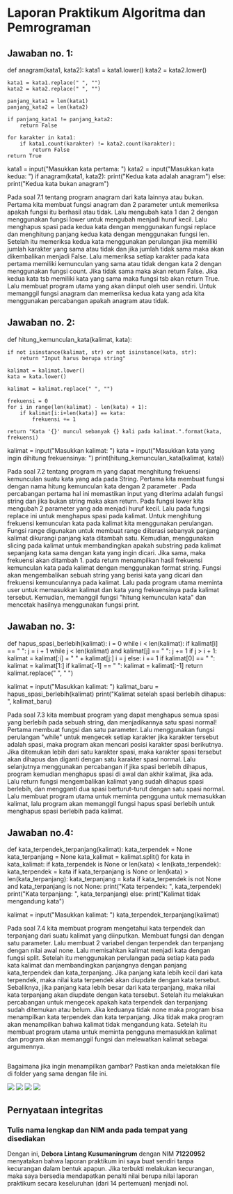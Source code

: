 # Laporan Praktikum Algoritma dan Pemrograman

## Jawaban no. 1:
def anagram(kata1, kata2):
    kata1 = kata1.lower()
    kata2 = kata2.lower()
 
    kata1 = kata1.replace(" ", "")
    kata2 = kata2.replace(" ", "")
   
    panjang_kata1 = len(kata1)
    panjang_kata2 = len(kata2)
   
    if panjang_kata1 != panjang_kata2:
        return False
   
    for karakter in kata1:
        if kata1.count(karakter) != kata2.count(karakter):
            return False
    return True

kata1 = input("Masukkan kata pertama: ")
kata2 = input("Masukkan kata kedua: ")
if anagram(kata1, kata2):
    print("Kedua kata adalah anagram")
else:
    print("Kedua kata bukan anagram")

Pada soal 7.1 tentang program anagram dari kata lainnya atau bukan. Pertama kita membuat fungsi anagram dan 2 parameter untuk memeriksa apakah fungsi itu berhasil atau tidak. Lalu mengubah kata 1 dan 2 dengan menggunakan fungsi lower untuk mengubah menjadi huruf kecil. Lalu menghapus spasi pada kedua kata dengan menggunakan fungsi replace dan menghitung panjang kedua kata dengan menggunakan fungsi len. Setelah itu memeriksa kedua kata menggunakan perulangan jika memiliki jumlah karakter yang sama atau tidak dan jika jumlah tidak sama maka akan dikembalikan menjadi False. Lalu memeriksa setiap karakter pada kata pertama memiliki kemunculan yang sama atau tidak dengan kata 2 dengan menggunakan fungsi count. Jika tidak sama maka akan return False. Jika kedua kata tsb memiliki kata yang sama maka fungsi tsb akan return True. Lalu membuat program utama yang akan diinput oleh user sendiri. Untuk memanggil fungsi anagram dan memeriksa kedua kata yang ada kita menggunakan percabangan apakah anagram atau tidak.
 


## Jawaban no. 2:
def hitung_kemunculan_kata(kalimat, kata):

    if not isinstance(kalimat, str) or not isinstance(kata, str):
        return "Input harus berupa string"
    
    kalimat = kalimat.lower()
    kata = kata.lower()
    
    kalimat = kalimat.replace(" ", "")
 
    frekuensi = 0
    for i in range(len(kalimat) - len(kata) + 1):
        if kalimat[i:i+len(kata)] == kata:
            frekuensi += 1
   
    return "Kata '{}' muncul sebanyak {} kali pada kalimat.".format(kata, frekuensi)

kalimat = input("Masukkan kalimat: ")
kata = input("Masukkan kata yang ingin dihitung frekuensinya: ")
print(hitung_kemunculan_kata(kalimat, kata))

Pada soal 7.2 tentang program m yang dapat menghitung frekuensi kemunculan suatu kata yang ada pada String. Pertama kita membuat fungsi dengan nama hitung kemunculan kata dengan 2 parameter . Pada percabangan pertama hal ini memastikan input yang diterima adalah fungsi string dan jika bukan string maka akan return. Pada fungsi lower kita mengubah 2 parameter yang ada menjadi huruf kecil. Lalu pada fungsi replace ini untuk menghapus spasi pada kalimat. Untuk menghitung frekuensi kemunculan kata pada kalimat kita menggunakan perulangan. Fungsi range digunakan untuk membuat range diiterasi sebanyak panjang kalimat dikurangi panjang kata ditambah satu. Kemudian, menggunakan slicing pada kalimat untuk membandingkan apakah substring pada kalimat sepanjang kata sama dengan kata yang ingin dicari. Jika sama, maka frekuensi akan ditambah 1. pada return menampilkan hasil frekuensi kemunculan kata pada kalimat dengan menggunakan format string. Fungsi akan mengembalikan sebuah string yang berisi kata yang dicari dan frekuensi kemunculannya pada kalimat. Lalu pada program utama meminta user untuk memasukkan kalimat dan kata yang frekuensinya pada kalimat tersebut. Kemudian, memanggil fungsi "hitung kemunculan kata" dan mencetak hasilnya menggunakan fungsi print.


## Jawaban no. 3:
def hapus_spasi_berlebih(kalimat):
    i = 0
    while i < len(kalimat):
        if kalimat[i] == " ":
            j = i + 1
            while j < len(kalimat) and kalimat[j] == " ":
                j += 1
            if j > i + 1:
                kalimat = kalimat[:i] + " " + kalimat[j:]
            i = j
        else:
            i += 1
    if kalimat[0] == " ":
        kalimat = kalimat[1:]
    if kalimat[-1] == " ":
        kalimat = kalimat[:-1]
    return kalimat.replace("  ", " ")

kalimat = input("Masukkan kalimat: ")
kalimat_baru = hapus_spasi_berlebih(kalimat)
print("Kalimat setelah spasi berlebih dihapus: ", kalimat_baru)

 
Pada soal 7.3 kita membuat program yang dapat menghapus semua spasi yang berlebih pada sebuah string, dan menjadikannya satu spasi normal! Pertama membuat fungsi dan satu parameter. Lalu menggunakan fungsi perulangan "while" untuk mengecek setiap karakter jika karakter tersebut adalah spasi, maka program akan mencari posisi karakter spasi berikutnya. Jika ditemukan lebih dari satu karakter spasi, maka karakter spasi tersebut akan dihapus dan diganti dengan satu karakter spasi normal. Lalu selanjutnya menggunakan percabangan if jika spasi berlebih dihapus, program kemudian menghapus spasi di awal dan akhir kalimat, jika ada. Lalu return fungsi mengembalikan kalimat yang sudah dihapus spasi berlebih, dan mengganti dua spasi berturut-turut dengan satu spasi normal. Lalu membuat program utama untuk meminta pengguna untuk  memasukkan kalimat, lalu program akan memanggil fungsi hapus spasi berlebih untuk menghapus spasi berlebih pada kalimat.


## Jawaban no.4: 
def kata_terpendek_terpanjang(kalimat): 
    kata_terpendek = None
    kata_terpanjang = None
    kata_kalimat = kalimat.split()
    for kata in kata_kalimat:
        if kata_terpendek is None or len(kata) < len(kata_terpendek):
            kata_terpendek = kata
        if kata_terpanjang is None or len(kata) > len(kata_terpanjang):
            kata_terpanjang = kata
    if kata_terpendek is not None and kata_terpanjang is not None:
        print("Kata terpendek: ", kata_terpendek)
        print("Kata terpanjang: ", kata_terpanjang)
    else:
        print("Kalimat tidak mengandung kata")

kalimat = input("Masukkan kalimat: ")
kata_terpendek_terpanjang(kalimat)

Pada soal 7.4 kita membuat program mengetahui kata terpendek dan terpanjang dari suatu kalimat yang diinputkan. Membuat fungsi dan dengan satu parameter. Lalu membuat 2 variabel dengan terpendek dan terpanjang dengan nilai awal none. Lalu memisahkan kalimat menjadi kata dengan fungsi split. Setelah itu menggunakan perulangan pada setiap kata pada kata kalimat dan
membandingkan panjangnya dengan panjang kata_terpendek dan kata_terpanjang. Jika panjang kata lebih kecil dari kata terpendek, maka nilai kata terpendek akan diupdate dengan kata tersebut. Sebaliknya, jika panjang kata lebih besar dari kata terpanjang, maka nilai kata terpanjang akan diupdate dengan kata tersebut. Setelah itu melakukan percabangan untuk mengecek apakah kata terpendek dan terpanjang sudah ditemukan atau belum. Jika keduanya tidak none maka program bisa menampilkan kata terpendek dan kata terpanjang. Jika tidak maka program akan menampilkan bahwa kalimat tidak mengandung kata. Setelah itu membuat program utama untuk meminta pengguna memasukkan kalimat dan program akan memanggil fungsi dan melewatkan kalimat sebagai argumennya. 

~~~
~~~

Bagaimana jika ingin menampilkan gambar?  Pastikan anda meletakkan file di folder yang sama dengan file ini.  

<img src="71220952-01.png">
<img src="71220952-02.png">
<img src="71220952-03.png">
<img src="71220952-04.png">


## Pernyataan integritas
### Tulis nama lengkap dan NIM anda pada tempat yang disediakan

Dengan ini, **Debora Lintang Kusumaningrum** dengan NIM **71220952** menyatakan bahwa laporan praktikum ini saya buat sendiri tanpa kecurangan dalam bentuk apapun.  Jika terbukti melakukan kecurangan, maka saya bersedia mendapatkan penalti nilai berupa nilai laporan praktikum secara keseluruhan (dari 14 pertemuan) menjadi nol.